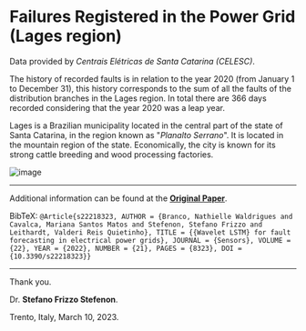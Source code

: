 # Failures Registered in the Power Grid (Lages region)

Data provided by _Centrais Elétricas de Santa Catarina (CELESC)_.

The history of recorded faults is in relation to the year 2020 (from January 1 to December 31), this history corresponds to the sum of all the faults of the distribution branches in the Lages region. In total there are 366 days recorded considering that the year 2020 was a leap year.

Lages is a Brazilian municipality located in the central part of the state of Santa Catarina, in the region known as "_Planalto Serrano_".
It is located in the mountain region of the state. Economically, the city is known for its strong cattle breeding and wood processing factories.

![image](https://user-images.githubusercontent.com/88292916/190849572-4cb9c057-5ff0-4c6e-b837-a1a0bbc84c6d.png)

---

Additional information can be found at the **[Original Paper](https://doi.org/10.3390/s22218323)**.

BibTeX:
`@Article{s22218323, AUTHOR = {Branco, Nathielle Waldrigues and Cavalca, Mariana Santos Matos and Stefenon, Stefano Frizzo and Leithardt, Valderi Reis Quietinho}, TITLE = {{Wavelet LSTM} for fault forecasting in electrical power grids}, JOURNAL = {Sensors}, VOLUME = {22}, YEAR = {2022}, NUMBER = {21}, PAGES = {8323}, DOI = {10.3390/s22218323}}`



---

Thank you.

Dr. **Stefano Frizzo Stefenon**.

Trento, Italy, March 10, 2023.
